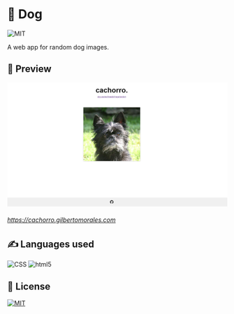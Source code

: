# 🐶 Dog
<img alt="MIT" src="https://img.shields.io/badge/stability-wip-lightgrey.svg" />

A web app for random dog images.

## 🤳 Preview
<p> <img alt="Web" src="https://github.com/eumorales/eumorales/blob/main/preview/dog-web.png" /></p>

###### https://cachorro.gilbertomorales.com

## ✍ Languages used
<img alt="CSS" src="https://img.shields.io/badge/CSS3-%231572B6.svg?style=flat-square&logo=css3&logoColor=white" /> <img alt="html5" src="https://img.shields.io/badge/-HTML5-E34F26?style=flat-square&logo=html5&logoColor=white" /> 

## 📄 License
<a href="https://github.com/eumorales/dog/blob/main/LICENSE" target="_blank"><img alt="MIT" src="https://img.shields.io/badge/license-MIT-blue" />


